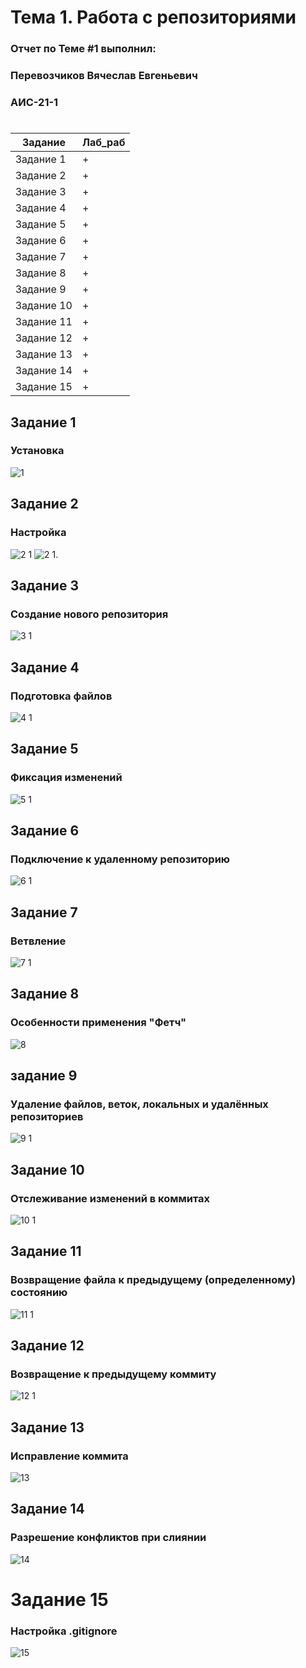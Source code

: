 # Тема 1. Работа с репозиториями
### Отчет по Теме #1 выполнил:
### Перевозчиков Вячеслав Евгеньевич
### АИС-21-1
#
#
#
| Задание | Лаб_раб | 
| ------  | ------- | 
| Задание 1  | + |
| Задание 2  | + |
| Задание 3  | + |
| Задание 4  | + |
| Задание 5  | + |
| Задание 6  | + |
| Задание 7  | + |
| Задание 8  | + |
| Задание 9  | + |
| Задание 10 | + |
| Задание 11 | + |
| Задание 12 | + |
| Задание 13 | + |
| Задание 14 | + |
| Задание 15 | + |

## Задание 1
### Установка
![1](https://github.com/Viacheslav-000/programm_engineer/blob/тема_1/programm/0.png)

## Задание 2
### Настройка
![2 1](https://github.com/Viacheslav-000/programm_engineer/blob/тема_1/programm/1.png)
![2 1](https://github.com/Viacheslav-000/programm_engineer/blob/тема_1/programm/2.png).
      

## Задание 3
### Создание нового репозитория
![3 1](https://github.com/Viacheslav-000/programm_engineer/blob/тема_1/programm/3.png)

## Задание 4
### Подготовка файлов
![4 1](https://github.com/Viacheslav-000/programm_engineer/blob/тема_1/programm/4.png)

## Задание 5
### Фиксация изменений
![5 1](https://github.com/Viacheslav-000/programm_engineer/blob/тема_1/programm/5.png)

## Задание 6
### Подключение к удаленному репозиторию
![6 1](https://github.com/Viacheslav-000/programm_engineer/blob/тема_1/programm/6.png)

## Задание 7
### Ветвление
![7 1](https://github.com/Viacheslav-000/programm_engineer/blob/тема_1/programm/7.png)

## Задание 8
### Особенности применения "Фетч"
![8](https://github.com/Viacheslav-000/programm_engineer/blob/тема_1/programm/8.png)

## задание 9
### Удаление файлов, веток, локальных и удалённых репозиториев
![9 1](https://github.com/Viacheslav-000/programm_engineer/blob/тема_1/programm/9.png)

## Задание 10
### Отслеживание изменений в коммитах
![10 1](https://github.com/Viacheslav-000/programm_engineer/blob/тема_1/programm/10.png)

## Задание 11
### Возвращение файла к предыдущему (определенному) состоянию
![11 1](https://github.com/Viacheslav-000/programm_engineer/blob/тема_1/programm/11.png)

## Задание 12
### Возвращение к предыдущему коммиту
![12 1](https://github.com/Viacheslav-000/programm_engineer/blob/тема_1/programm/12.png)

## Задание 13
### Исправление коммита
![13](https://github.com/Viacheslav-000/programm_engineer/blob/тема_1/programm/13.png)

## Задание 14
### Разрешение конфликтов при слиянии
![14](https://github.com/Viacheslav-000/programm_engineer/blob/тема_1/programm/14.png)

# Задание 15
### Настройка .gitignore
![15](https://github.com/Viacheslav-000/programm_engineer/blob/тема_1/programm/15.png)
